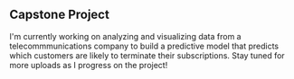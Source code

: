 ## Capstone Project
I'm currently working on analyzing and visualizing data from a telecommmunications company to build a predictive model that predicts which customers are likely to terminate their subscriptions. Stay tuned for more uploads as I progress on the project!
